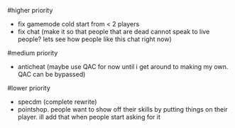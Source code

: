 #higher priority
- fix gamemode cold start from < 2 players
- fix chat (make it so that people that are dead cannot speak to live people? lets see how people like this chat right now)

#medium priority
- anticheat (maybe use QAC for now until i get around to making my own. QAC can be bypassed)

#lower priority
- specdm (complete rewrite)
- pointshop. people want to show off their skills by putting things on their player. ill add that when people start asking for it